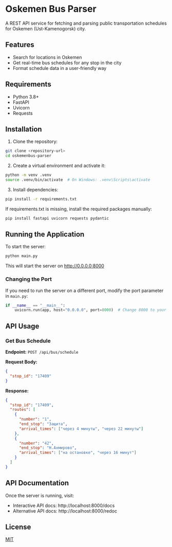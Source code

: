 # Oskemen Bus Parser

A REST API service for fetching and parsing public transportation schedules for Oskemen (Ust-Kamenogorsk) city.

## Features

- Search for locations in Oskemen
- Get real-time bus schedules for any stop in the city
- Format schedule data in a user-friendly way

## Requirements

- Python 3.8+
- FastAPI
- Uvicorn
- Requests

## Installation

1. Clone the repository:

```bash
git clone <repository-url>
cd oskemenbus-parser
```

2. Create a virtual environment and activate it:

```bash
python -m venv .venv
source .venv/bin/activate  # On Windows: .venv\Scripts\activate
```

3. Install dependencies:

```bash
pip install -r requirements.txt
```

If requirements.txt is missing, install the required packages manually:

```bash
pip install fastapi uvicorn requests pydantic
```

## Running the Application

To start the server:

```bash
python main.py
```

This will start the server on http://0.0.0.0:8000

### Changing the Port

If you need to run the server on a different port, modify the port parameter in `main.py`:

```python
if __name__ == "__main__":
    uvicorn.run(app, host="0.0.0.0", port=8000)  # Change 8000 to your desired port
```

## API Usage

### Get Bus Schedule

**Endpoint:** `POST /api/bus/schedule`

**Request Body:**
```json
{
  "stop_id": "17409"
}
```

**Response:**
```json
{
  "stop_id": "17409",
  "routes": [
    {
      "number": "1",
      "end_stop": "Защита",
      "arrival_times": ["через 4 минуты", "через 22 минуты"]
    },
    {
      "number": "42",
      "end_stop": "Н.Ахмирово",
      "arrival_times": ["на остановке", "через 16 минут"]
    }
  ]
}
```

## API Documentation

Once the server is running, visit:
- Interactive API docs: http://localhost:8000/docs
- Alternative API docs: http://localhost:8000/redoc

## License

[MIT](LICENSE)
